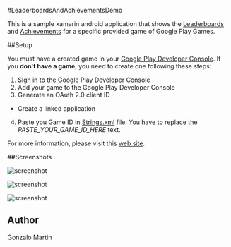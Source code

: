 #LeaderboardsAndAchievementsDemo

This is a sample xamarin android application that shows the [Leaderboards](https://developers.google.com/games/services/android/leaderboards) and [Achievements](https://developers.google.com/games/services/android/achievements) for a specific provided game of Google Play Games.

##Setup

You must have a created game in your [Google Play Developer Console](https://play.google.com/apps/publish). If you **don't have a game**, you need to create one following these steps:

1. Sign in to the Google Play Developer Console
2. Add your game to the Google Play Developer Console
3. Generate an OAuth 2.0 client ID
  * Create a linked application
4. Paste you Game ID in [Strings.xml](https://github.com/xamarin/monodroid-samples/blob/master/LeaderboardsAndAchievementsDemo/Resources/values/Strings.xml) file. You have to replace the *PASTE_YOUR_GAME_ID_HERE* text.
  
For more information, please visit this [web site](https://developers.google.com/games/services/console/enabling).

##Screenshots


![screenshot](https://github.com/xamarin/monodroid-samples/tree/master/LeaderboardsAndAchievementsDemo/Screenshots/home.png "Home")

![screenshot](https://github.com/xamarin/monodroid-samples/tree/master/LeaderboardsAndAchievementsDemo/Screenshots/leaderboards.png "Leaderboards")

![screenshot](https://github.com/xamarin/monodroid-samples/tree/master/LeaderboardsAndAchievementsDemo/Screenshots/achievements.png "Achievements")


Author
-------

Gonzalo Martin
